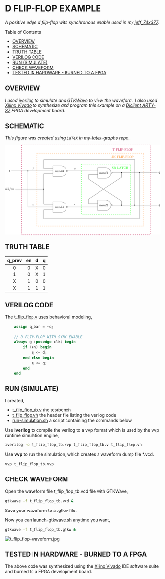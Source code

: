 # D FLIP-FLOP EXAMPLE

_A positive edge d flip-flop with synchronous enable
used in my
[jeff_74x377](https://github.com/JeffDeCola/my-verilog-examples/tree/master/sequential-logic/registers/jeff_74x377)._

Table of Contents

* [OVERVIEW](https://github.com/JeffDeCola/my-verilog-examples/tree/master/basic-code/sequential-logic/t_flip_flop#overview)
* [SCHEMATIC](https://github.com/JeffDeCola/my-verilog-examples/tree/master/basic-code/sequential-logic/t_flip_flop#schematic)
* [TRUTH TABLE](https://github.com/JeffDeCola/my-verilog-examples/tree/master/basic-code/sequential-logic/t_flip_flop#truth-table)
* [VERILOG CODE](https://github.com/JeffDeCola/my-verilog-examples/tree/master/basic-code/sequential-logic/t_flip_flop#verilog-code)
* [RUN (SIMULATE)](https://github.com/JeffDeCola/my-verilog-examples/tree/master/basic-code/sequential-logic/t_flip_flop#run-simulate)
* [CHECK WAVEFORM](https://github.com/JeffDeCola/my-verilog-examples/tree/master/basic-code/sequential-logic/t_flip_flop#check-waveform)
* [TESTED IN HARDWARE - BURNED TO A FPGA](https://github.com/JeffDeCola/my-verilog-examples/tree/master/basic-code/sequential-logic/t_flip_flop#tested-in-hardware---burned-to-a-fpga)

## OVERVIEW

_I used
[iverilog](https://github.com/JeffDeCola/my-cheat-sheets/tree/master/hardware/tools/simulation/iverilog-cheat-sheet)
to simulate and
[GTKWave](https://github.com/JeffDeCola/my-cheat-sheets/tree/master/hardware/tools/simulation/gtkwave-cheat-sheet)
to view the waveform. I also used
[Xilinx Vivado](https://github.com/JeffDeCola/my-cheat-sheets/tree/master/hardware/tools/synthesis/xilinx-vivado-cheat-sheet)
to synthesize and program this example on a
[Digilent ARTY-S7](https://github.com/JeffDeCola/my-cheat-sheets/tree/master/hardware/development/fpga-development-boards/digilent-arty-s7-cheat-sheet)
FPGA development board._

## SCHEMATIC

_This figure was created using `LaTeX` in
[my-latex-graphs](https://github.com/JeffDeCola/my-latex-graphs/tree/master/mathematics/applied/electrical-engineering/sequential-logic/t-flip-flop)
repo._

<p align="center">
    <img src="svgs/t-flip-flop.svg"
    align="middle"
</p>

## TRUTH TABLE

| q_prev  | en     | d     | q      |
|:-------:|:------:|:-----:|:------:|
| 0       |  0     |  X    | 0      |
| 1       |  0     |  X    | 1      |
| X       |  1     |  0    | 0      |
| X       |  1     |  1    | 1      |

## VERILOG CODE

The
[t_flip_flop.v](https://github.com/JeffDeCola/my-verilog-examples/blob/master/basic-code/sequential-logic/t_flip_flop/t_flip_flop.v)
uses behavioral modeling,

```verilog
    assign q_bar = ~q;

    // D FLIP-FLOP WITH SYNC ENABLE
    always @ (posedge clk) begin
        if (en) begin
            q <= d;
        end else begin
            q <= q;
        end
    end
```

## RUN (SIMULATE)

I created,

* [t_flip_flop_tb.v](https://github.com/JeffDeCola/my-verilog-examples/blob/master/basic-code/sequential-logic/t_flip_flop/t_flip_flop_tb.v)
  the testbench
* [t_flip_flop.vh](https://github.com/JeffDeCola/my-verilog-examples/blob/master/basic-code/sequential-logic/t_flip_flop/t_flip_flop.vh)
  the header file listing the verilog code
* [run-simulation.sh](https://github.com/JeffDeCola/my-verilog-examples/blob/master/basic-code/sequential-logic/t_flip_flop/run-simulation.sh)
  a script containing the commands below

Use **iverilog** to compile the verilog to a vvp format
which is used by the vvp runtime simulation engine,

```bash
iverilog -o t_flip_flop_tb.vvp t_flip_flop_tb.v t_flip_flop.vh
```

Use **vvp** to run the simulation, which creates a waveform dump file *.vcd.

```bash
vvp t_flip_flop_tb.vvp
```

## CHECK WAVEFORM

Open the waveform file t_flip_flop_tb.vcd file with GTKWave,

```bash
gtkwave -f t_flip_flop_tb.vcd &
```

Save your waveform to a .gtkw file.

Now you can
[launch-gtkwave.sh](https://github.com/JeffDeCola/my-verilog-examples/blob/master/launch-GTKWave-script/launch-gtkwave.sh)
anytime you want,

```bash
gtkwave -f t_flip_flop_tb.gtkw &
```

![t_flip_flop-waveform.jpg](../../../docs/pics/t_flip_flop-waveform.jpg)

## TESTED IN HARDWARE - BURNED TO A FPGA

The above code was synthesized using the
[Xilinx Vivado](https://github.com/JeffDeCola/my-cheat-sheets/tree/master/hardware/tools/synthesis/xilinx-vivado-cheat-sheet)
IDE software suite and burned to a FPGA development board.
